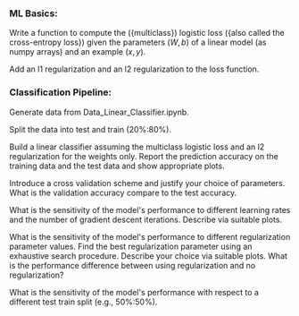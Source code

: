### ML Basics:

Write a function to compute the ({multiclass}) logistic loss ({also called the cross-entropy loss}) given the parameters $(W,b)$ of a linear model (as numpy arrays) and an example $(x,y)$.

Add an l1 regularization and an l2 regularization to the loss function.

### Classification Pipeline: 

Generate data from Data_Linear_Classifier.ipynb.

Split the data into test and train (20\%:80\%).

Build a linear classifier assuming the multiclass logistic loss and an l2 regularization for the weights only. Report the prediction accuracy on the training data and the test data and show appropriate plots.

Introduce a cross validation scheme and justify your choice of parameters. What is the validation accuracy compare to the test accuracy.

What is the sensitivity of the model's performance to different learning rates and the number of gradient descent iterations. Describe via suitable plots.

What is the sensitivity of the model's performance to different regularization parameter values. Find the best regularization parameter using an exhaustive search procedure. Describe your choice via suitable plots. What is the performance difference between using regularization and no regularization?

What is the sensitivity of the model's performance with respect to a different test train split (e.g., 50\%:50\%).
